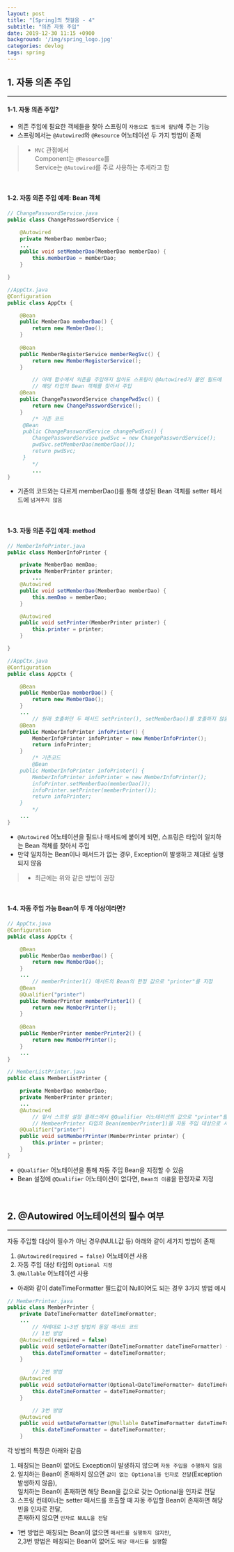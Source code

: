 ```yaml
---
layout: post
title: "[Spring]의 첫걸음 - 4"
subtitle: "의존 자동 주입"
date: 2019-12-30 11:15 +0900
background: '/img/spring_logo.jpg'
categories: devlog
tags: spring
---
```


## 1. 자동 의존 주입
---
#### 1-1. 자동 의존 주입?
* 의존 주입에 필요한 객체들을 찾아 스프링이 `자동으로 필드에 할당`해 주는 기능
* 스프링에서는 `@Autowired`와 `@Resource` 어노테이션 두 가지 방법이 존재  

> * `MVC` 관점에서  
> Component는 `@Resource`를  
> Service는 `@Autowired`를 주로 사용하는 추세라고 함  
<br>

#### 1-2. 자동 의존 주입 예제: Bean 객체

~~~java
// ChangePasswordService.java
public class ChangePasswordService {

	@Autowired
	private MemberDao memberDao;
	...
	public void setMemberDao(MemberDao memberDao) {
		this.memberDao = memberDao;
	}

}
~~~

~~~java
//AppCtx.java
@Configuration
public class AppCtx {

	@Bean
	public MemberDao memberDao() {
		return new MemberDao();
	}
	
	@Bean
	public MemberRegisterService memberRegSvc() {
		return new MemberRegisterService();
	}

        // 아래 함수에서 의존을 주입하지 않아도 스프링이 @Autowired가 붙인 필드에
        // 해당 타입의 Bean 객체를 찾아서 주입	
	@Bean
	public ChangePasswordService changePwdSvc() {
		return new ChangePasswordService();
	}
        /* 기존 코드
	 @Bean
	 public ChangePasswordService changePwdSvc() {
	 	ChangePasswordService pwdSvc = new ChangePasswordService();
		pwdSvc.setMemberDao(memberDao());
		return pwdSvc;
	 }
        */
        ...
}
~~~

* 기존의 코드와는 다르게 memberDao()를 통해 생성된 Bean 객체를 setter 매서드에 `넘겨주지 않음`  
<br>

#### 1-3. 자동 의존 주입 예제: method
~~~java
// MemberInfoPrinter.java
public class MemberInfoPrinter {

	private MemberDao memDao;
	private MemberPrinter printer;
        ...
	@Autowired
	public void setMemberDao(MemberDao memberDao) {
		this.memDao = memberDao;
	}

	@Autowired
	public void setPrinter(MemberPrinter printer) {
		this.printer = printer;
	}

}
~~~

~~~java
//AppCtx.java
@Configuration
public class AppCtx {

	@Bean
	public MemberDao memberDao() {
		return new MemberDao();
	}
	...
        // 원래 호출하던 두 매서드 setPrinter(), setMemberDao()를 호출하지 않음
	@Bean
	public MemberInfoPrinter infoPrinter() {
		MemberInfoPrinter infoPrinter = new MemberInfoPrinter();
		return infoPrinter;
	}
        /* 기존코드
        @Bean
	public MemberInfoPrinter infoPrinter() {
		MemberInfoPrinter infoPrinter = new MemberInfoPrinter();
		infoPrinter.setMemberDao(memberDao());
		infoPrinter.setPrinter(memberPrinter());
		return infoPrinter;
	}
        */
	...
}
~~~
* `@Autowired` 어노테이션을 필드나 매서드에 붙이게 되면, 스프링은 타입이 일치하는 Bean 객체를 찾아서 주입
* 만약 일치하는 Bean이나 매서드가 없는 경우, Exception이 발생하고 제대로 실행되지 않음  

> * 최근에는 위와 같은 방법이 권장  
<br>

#### 1-4. 자동 주입 가능 Bean이 두 개 이상이라면?
~~~java
// AppCtx.java
@Configuration
public class AppCtx {

	@Bean
	public MemberDao memberDao() {
		return new MemberDao();
	}
	...
        // memberPrinter1() 매서드의 Bean의 한정 값으로 "printer"를 지정
	@Bean
	@Qualifier("printer")
	public MemberPrinter memberPrinter1() {
		return new MemberPrinter();
	}
	
	@Bean
	public MemberPrinter memberPrinter2() {
		return new MemberPrinter();
	}
	...
}
~~~

~~~java
// MemberListPrinter.java
public class MemberListPrinter {

	private MemberDao memberDao;
	private MemberPrinter printer;
	...
	@Autowired
        // 앞서 스프링 설정 클래스에서 @Qualifier 어노테이션의 값으로 "printer"를 준
        // MembeerPrinter 타입의 Bean(memberPrinter1)을 자동 주입 대상으로 사용
	@Qualifier("printer")
	public void setMemberPrinter(MemberPrinter printer) {
		this.printer = printer;
	}
}
~~~
* `@Qualifier` 어노테이션을 통해 자동 주입 Bean을 지정할 수 있음
* Bean 설정에 `@Qualifier` 어노테이션이 없다면, `Bean의 이름`을 한정자로 지정  
<br>

## 2. @Autowired 어노테이션의 필수 여부  
----
자동 주입할 대상이 필수가 아닌 경우(NULL값 등) 아래와 같이 세가지 방법이 존재
1. `@Autowired(required = false)` 어노테이션 사용
2. 자동 주입 대상 타입의 `Optional 지정`
3. `@Nullable` 어노테이션 사용

* 아래와 같이 dateTimeFormatter 필드값이 Null이어도 되는 경우 3가지 방법 예시
~~~java
// MemberPrinter.java
public class MemberPrinter {
	private DateTimeFormatter dateTimeFormatter;
	...
        // 차례대로 1~3번 방법의 동일 매서드 코드
        // 1번 방법
	@Autowired(required = false)
	public void setDateFormatter(DateTimeFormatter dateTimeFormatter) {
		this.dateTimeFormatter = dateTimeFormatter;
	}

        // 2번 방법
	@Autowired
	public void setDateFormatter(Optional<DateTimeFormatter> dateTimeFormatter) {
		this.dateTimeFormatter = dateTimeFormatter;
	}

        // 3번 방법
	@Autowired
	public void setDateFormatter(@Nullable DateTimeFormatter dateTimeFormatter) {
		this.dateTimeFormatter = dateTimeFormatter;
	}
~~~
각 방법의 특징은 아래와 같음
1. 매칭되는 Bean이 없어도 Exception이 발생하지 않으며 `자동 주입을 수행하지 않음`
2. 일치하는 Bean이 존재하지 않으면 `값이 없는 Optional을 인자로 전달`(Exception 발생하지 않음),  
   일치하는 Bean이 존재하면 해당 Bean을 값으로 갖는 Optional을 인자로 전달
3. 스프링 컨테이너는 setter 매서드를 호출할 때 자동 주입할 Bean이 존재하면 해당 빈을 인자로 전달,  
   존재하지 않으면 `인자로 NULL을 전달`
* 1번 방법은 매칭되는 Bean이 없으면 `매서드를 실행하지 않지만`,  
  2,3번 방법은 매칭되는 Bean이 없어도 `해당 매서드를 실행`함
